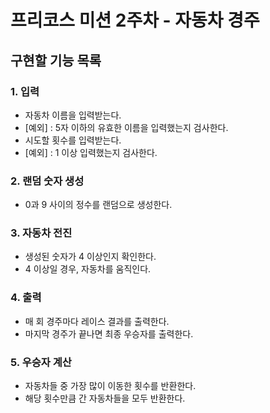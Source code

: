 # 프리코스 미션 2주차 - 자동차 경주

## 구현할 기능 목록

### 1. 입력

- 자동차 이름을 입력받는다. 
- [예외] : 5자 이하의 유효한 이름을 입력했는지 검사한다.
- 시도할 횟수를 입력받는다. 
- [예외] : 1 이상 입력했는지 검사한다. 

### 2. 랜덤 숫자 생성
 - 0과 9 사이의 정수를 랜덤으로 생성한다. 

### 3. 자동차 전진
 - 생성된 숫자가 4 이상인지 확인한다. 
 - 4 이상일 경우, 자동차를 움직인다. 

### 4. 출력

- 매 회 경주마다 레이스 결과를 출력한다. 
- 마지막 경주가 끝나면 최종 우승자를 출력한다. 

### 5. 우승자 계산

- 자동차들 중 가장 많이 이동한 횟수를 반환한다. 
- 해당 횟수만큼 간 자동차들을 모두 반환한다. 